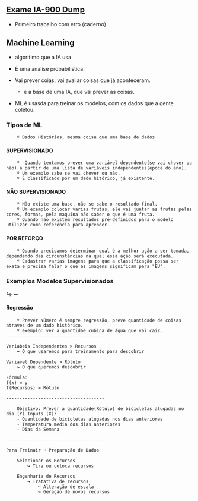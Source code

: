 <h2><a href="https://www.examtopics.com/exams/microsoft/ai-900/">Exame IA-900 Dump</a> </h2>

 - Primeiro trabalho com erro (caderno)
 
## Machine Learning

 - algoritimo que a IA usa
 - É uma analise probabilística.
 - Vai prever coias, vai avaliar coisas que já aconteceram.
    - é a base de uma IA, que vai prever as coisas.

- ML é usasda para treinar os modelos, com os dados que a gente coletou.

<h3>Tipos de ML</h3>

```
    º Dados Histórios, mesma coisa que uma base de dados
``` 

<h4>SUPERVISIONADO</h4>
 
```
    º  Quando tentamos prever uma variável dependente(se vai chover ou não) a partir de uma lista de variáveis independentes(época do ano).
    º Um exemplo sabe se vai chover ou não.
    º É classificado por um dado hitórico, já existente.
```

<h4>NÃO SUPERVISIONADO</h4>
 
```
    º Não existe uma base, não se sabe o resultado final.
    º Um exemplo colocar varias frutas, ele vai juntar as frutas pelas cores, formas, pela maquina não saber o que é uma fruta.
    º Quando não existem resultados pré-definidos para o modelo utilizar como referência para aprender.
```

<h4>POR REFORÇO</h4>

```
    º Quando precisamos determinar qual é a melhor ação a ser tomada, dependendo das circunstâncias na qual essa ação será executada.
    º Cadastrar varias imagens para que a classificação possa ser exata e precisa falar o que as imagens significam para "EU".
```

<h3>Exemplos Modelos Supervisionados</h3>
↪ 
➞
<h4>Regressão</h4>

```
    º Prever Número é sempre regressão, preve quantidade de coisas atraves de um dado histórico.
    º exemplo: ver a quantidae cubica de água que vai cair.
-------------------------------------

Variabeis Independentes > Recursos
    ↪ O que usaremos para treinamento para descobrir

Variavel Dependente > Rótulo
    ↪ O que queremos descobrir

Fórmula:
f(x) = y
f(Recursos) = Rótulo
    
-------------------------------------

    Objetivo: Prever a quantidade(Rótulo) de bicicletas alugadas no dia (Y) Inputs (X):
    - Quantidade de bicicletas alugadas nos dias anteriores
    - Temperatura media dos dias anteriores
    - Dias da Semana

-------------------------------------

Para Treinair ➞ Preparação de Dados

    Selecionar os Recursos
        ↪ Tira ou coloca recursos

    Engenharia de Recursos
        ↪ Tratativa de recursos 
            ↪ Alteração de escala
            ↪ Geração de novos recursos
```